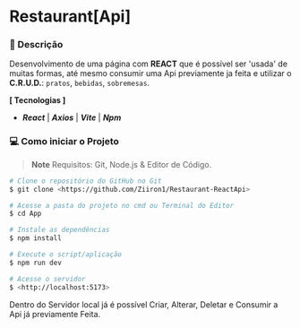 # Restaurant[Api]

### 📑 Descrição
Desenvolvimento de uma página com **REACT** que é possível ser 'usada' de muitas formas, até mesmo consumir uma Api previamente ja feita e utilizar o **C.R.U.D.**: ``pratos``, ``bebidas``, ``sobremesas``.


**[ Tecnologias ]**
  
- <em>**React**</em> | <em>**Axios**</em> | <em>**Vite**</em> | <em>**Npm**</em>

### 💻 Como iniciar o Projeto

> **Note**
> Requisitos: Git, Node.js & Editor de Código.

```bash
# Clone o repositório do GitHub no Git
$ git clone <https://github.com/Ziiron1/Restaurant-ReactApi>

# Acesse a pasta do projeto no cmd ou Terminal do Editor
$ cd App

# Instale as dependências
$ npm install

# Execute o script/aplicação
$ npm run dev

# Acesse o servidor
$ <http://localhost:5173>
```

Dentro do Servidor local já é possível Criar, Alterar, Deletar e Consumir a Api já previamente Feita.

